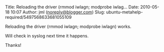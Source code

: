 Title: Reloading the driver (rmmod iwlagn; modprobe iwlag...
Date: 2010-05-18 10:07
Author: jml (noreply@blogger.com)
Slug: ubuntu-metahelp-required/5497568633681055109

Reloading the driver (rmmod iwlagn; modprobe iwlagn) works.  
  
Will check in syslog next time it happens.  
  
Thanks!

